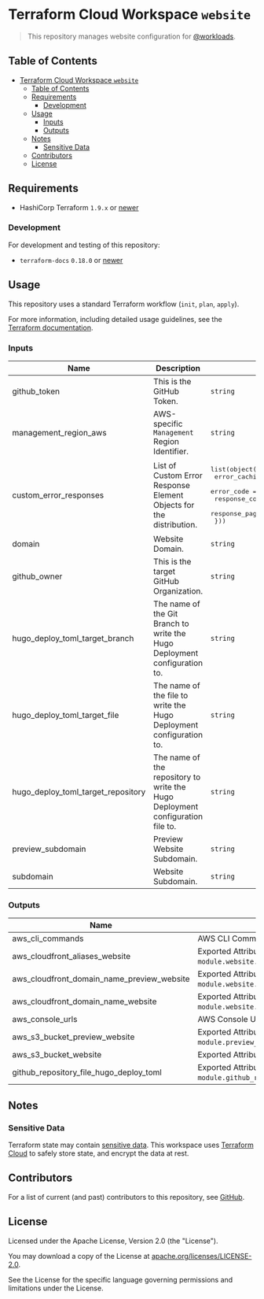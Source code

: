 # Terraform Cloud Workspace `website`

> This repository manages website configuration for [@workloads](https://github.com/workloads).

## Table of Contents

<!-- TOC -->
* [Terraform Cloud Workspace `website`](#terraform-cloud-workspace-website)
  * [Table of Contents](#table-of-contents)
  * [Requirements](#requirements)
    * [Development](#development)
  * [Usage](#usage)
    * [Inputs](#inputs)
    * [Outputs](#outputs)
  * [Notes](#notes)
    * [Sensitive Data](#sensitive-data)
  * [Contributors](#contributors)
  * [License](#license)
<!-- TOC -->

## Requirements

- HashiCorp Terraform `1.9.x` or [newer](https://developer.hashicorp.com/terraform/downloads)

### Development

For development and testing of this repository:

- `terraform-docs` `0.18.0` or [newer](https://terraform-docs.io/user-guide/installation/)

## Usage

This repository uses a standard Terraform workflow (`init`, `plan`, `apply`).

For more information, including detailed usage guidelines, see the [Terraform documentation](https://developer.hashicorp.com/terraform/cli/commands).

<!-- BEGIN_TF_DOCS -->
### Inputs

| Name | Description | Type | Required |
|------|-------------|------|:--------:|
| github_token | This is the GitHub Token. | `string` | yes |
| management_region_aws | AWS-specific `Management` Region Identifier. | `string` | yes |
| custom_error_responses | List of Custom Error Response Element Objects for the distribution. | <pre>list(object({<br>    error_caching_min_ttl = optional(number)<br>    error_code            = number<br>    response_code         = optional(number)<br>    response_page_path    = optional(string)<br>  }))</pre> | no |
| domain | Website Domain. | `string` | no |
| github_owner | This is the target GitHub Organization. | `string` | no |
| hugo_deploy_toml_target_branch | The name of the Git Branch to write the Hugo Deployment configuration to. | `string` | no |
| hugo_deploy_toml_target_file | The name of the file to write the Hugo Deployment configuration to. | `string` | no |
| hugo_deploy_toml_target_repository | The name of the repository to write the Hugo Deployment configuration file to. | `string` | no |
| preview_subdomain | Preview Website Subdomain. | `string` | no |
| subdomain | Website Subdomain. | `string` | no |

### Outputs

| Name | Description |
|------|-------------|
| aws_cli_commands | AWS CLI Command for CloudFront operations. |
| aws_cloudfront_aliases_website | Exported Attributes for `module.website.aws_cloudfront_distribution.aliases`. |
| aws_cloudfront_domain_name_preview_website | Exported Attribute for `module.website.aws_cloudfront_distribution.domain_name`. |
| aws_cloudfront_domain_name_website | Exported Attribute for `module.website.aws_cloudfront_distribution.domain_name`. |
| aws_console_urls | AWS Console URLs. |
| aws_s3_bucket_preview_website | Exported Attribute for `module.preview_website.aws_s3_bucket`. |
| aws_s3_bucket_website | Exported Attribute for `module.website.aws_s3_bucket`. |
| github_repository_file_hugo_deploy_toml | Exported Attribute for `module.github_repository_file.hugo_deploy_toml`. |
<!-- END_TF_DOCS -->

## Notes

### Sensitive Data

Terraform state may contain [sensitive data](https://developer.hashicorp.com/terraform/language/state/sensitive-data). This workspace uses [Terraform Cloud](https://developer.hashicorp.com/terraform/cloud-docs) to safely store state, and encrypt the data at rest.

## Contributors

For a list of current (and past) contributors to this repository, see [GitHub](https://github.com/workloads/website-deployment/graphs/contributors).

## License

Licensed under the Apache License, Version 2.0 (the "License").

You may download a copy of the License at [apache.org/licenses/LICENSE-2.0](http://www.apache.org/licenses/LICENSE-2.0).

See the License for the specific language governing permissions and limitations under the License.
